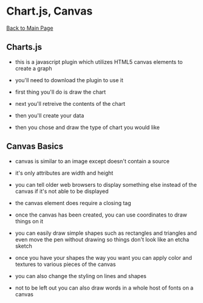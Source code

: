 # Chart.js, Canvas

[Back to Main Page](README.md)

## Charts.js

- this is a javascript plugin which utilizes HTML5 canvas elements to create a graph

- you'll need to download the plugin to use it

- first thing you'll do is draw the chart

- next you'll retreive the contents of the chart

- then you'll create your data

- then you chose and draw the type of chart you would like

## Canvas Basics

- canvas is similar to an image except doesn't contain a source

- it's only attributes are width and height

- you can tell older web browsers to display something else instead of the canvas if it's not able to be displayed

- the canvas element does require a closing tag

- once the canvas has been created, you can use coordinates to draw things on it

- you can easily draw simple shapes such as rectangles and triangles and even move the pen without drawing so things don't look like an etcha sketch

- once you have your shapes the way you want you can apply color and textures to various pieces of the canvas

- you can also change the styling on lines and shapes

- not to be left out you can also draw words in a whole host of fonts on a canvas

